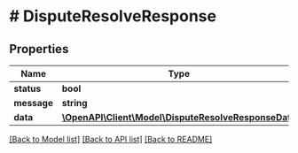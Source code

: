 # # DisputeResolveResponse

## Properties

Name | Type | Description | Notes
------------ | ------------- | ------------- | -------------
**status** | **bool** |  |
**message** | **string** |  |
**data** | [**\OpenAPI\Client\Model\DisputeResolveResponseData**](DisputeResolveResponseData.md) |  |

[[Back to Model list]](../../README.md#models) [[Back to API list]](../../README.md#endpoints) [[Back to README]](../../README.md)
